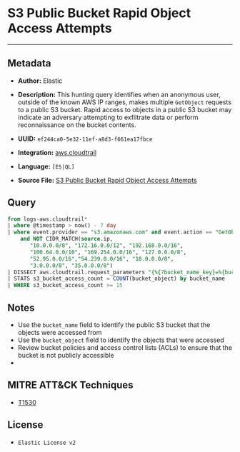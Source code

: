 # S3 Public Bucket Rapid Object Access Attempts

---

## Metadata

- **Author:** Elastic
- **Description:** This hunting query identifies when an anonymous user, outside of the known AWS IP ranges, makes multiple `GetObject` requests to a public S3 bucket. Rapid access to objects in a public S3 bucket may indicate an adversary attempting to exfiltrate data or perform reconnaissance on the bucket contents.

- **UUID:** `ef244ca0-5e32-11ef-a8d3-f661ea17fbce`
- **Integration:** [aws.cloudtrail](https://docs.elastic.co/integrations/aws/cloudtrail)
- **Language:** `[ES|QL]`
- **Source File:** [S3 Public Bucket Rapid Object Access Attempts](../queries/s3_public_bucket_rapid_object_access_attempts.toml)

## Query

```sql
from logs-aws.cloudtrail*
| where @timestamp > now() - 7 day
| where event.provider == "s3.amazonaws.com" and event.action == "GetObject" and cloud.account.id == "anonymous"
    and NOT CIDR_MATCH(source.ip,
       "10.0.0.0/8", "172.16.0.0/12", "192.168.0.0/16",
       "100.64.0.0/10", "169.254.0.0/16", "127.0.0.0/8",
       "52.95.0.0/16","54.239.0.0/16", "18.0.0.0/8",
       "3.0.0.0/8", "35.0.0.0/8")
| DISSECT aws.cloudtrail.request_parameters "{%{?bucket_name_key}=%{bucket_name}, %{?host_key}=%{bucket_location}, %{?object_key}=%{bucket_object}}"
| STATS s3_bucket_access_count = COUNT(bucket_object) by bucket_name
| WHERE s3_bucket_access_count >= 15
```

## Notes

- Use the `bucket_name` field to identify the public S3 bucket that the objects were accessed from
- Use the `bucket_object` field to identify the objects that were accessed
- Review bucket policies and access control lists (ACLs) to ensure that the bucket is not publicly accessible
- 

## MITRE ATT&CK Techniques

- [T1530](https://attack.mitre.org/techniques/T1530)

## License

- `Elastic License v2`
